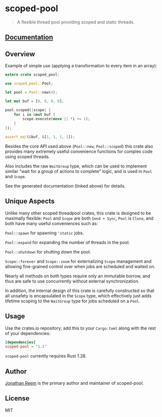 # scoped-pool

> A flexible thread pool providing scoped and static threads.

## [Documentation](https://docs.rs/scoped-pool)

## Overview

Example of simple use (applying a transformation to every item in an array):

```rust
extern crate scoped_pool;

use scoped_pool::Pool;

let pool = Pool::new(4);

let mut buf = [0, 0, 0, 0];

pool.scoped(|scope| {
    for i in &mut buf {
        scope.execute(move || *i += 1);
    }
});

assert_eq!(&buf, &[1, 1, 1, 1]);
```

Besides the core API used above (`Pool::new`, `Pool::scoped`) this crate also
provides many extremely useful convenience functions for complex code using
scoped threads.

Also includes the raw `WaitGroup` type, which can be used to implement similar
"wait for a group of actions to complete" logic, and is used in `Pool` and
`Scope`.

See the generated documentation (linked above) for details.

## Unique Aspects

Unlike many other scoped threadpool crates, this crate is designed to be
maximally flexible: `Pool` and `Scope` are both `Send + Sync`, `Pool` is `Clone`,
and both have many useful conveniences such as:

`Pool::spawn` for spawning `'static` jobs.

`Pool::expand` for expanding the number of threads in the pool.

`Pool::shutdown` for shutting down the pool.

`Scope::forever` and `Scope::zoom` for externalizing `Scope` management and
allowing fine-grained control over when jobs are scheduled and waited on.

Nearly all methods on both types require only an immutable borrow, and thus are
safe to use concurrently without external synchronization.

In addition, the internal design of this crate is carefully constructed so that
all unsafety is encapsulated in the `Scope` type, which effectively just adds
lifetime scoping to the `WaitGroup` type for jobs scheduled on a `Pool`.

## Usage

Use the crates.io repository; add this to your `Cargo.toml` along
with the rest of your dependencies:

```toml
[dependencies]
scoped-pool = "1.1"
```

`scoped-pool` currently requires Rust 1.28.

## Author

[Jonathan Reem](https://medium.com/@jreem) is the primary author and maintainer of scoped-pool.

## License

MIT

